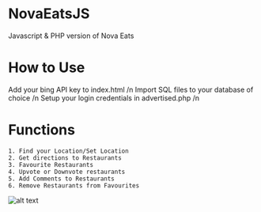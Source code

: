 # NovaEatsJS
Javascript &amp; PHP version of Nova Eats

# How to Use
Add your bing API key to index.html /n
Import SQL files to your database of choice /n
Setup your login credentials in advertised.php /n

# Functions
```
1. Find your Location/Set Location
2. Get directions to Restaurants
3. Favourite Restaurants
4. Upvote or Downvote restaurants
5. Add Comments to Restaurants
6. Remove Restaurants from Favourites
```

![alt text](https://github.com/AlexGellert/NovaEatsJS/blob/master/screenshot.png)
